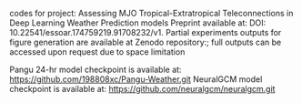 codes for project: Assessing MJO Tropical-Extratropical Teleconnections in Deep Learning Weather Prediction models
Preprint available at: DOI: 10.22541/essoar.174759219.91708232/v1.
Partial experiments outputs for figure generation are available at Zenodo repository:;
full outputs can be accessed upon request due to space limitation

Pangu 24-hr model checkpoint is available at: https://github.com/198808xc/Pangu-Weather.git
NeuralGCM model checkpoint is available at: https://github.com/neuralgcm/neuralgcm.git

